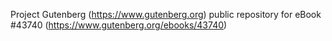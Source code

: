 Project Gutenberg (https://www.gutenberg.org) public repository for eBook #43740 (https://www.gutenberg.org/ebooks/43740)
